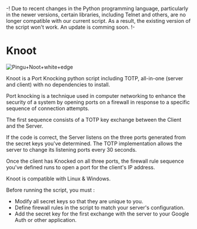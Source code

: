 -! Due to recent changes in the Python programming language, particularly in the newer versions, certain libraries, including Telnet and others, are no longer compatible with our current script. As a result, the existing version of the script won't work. An update is comming soon. !-

# Knoot
![Pingu+Noot+white+edge](https://github.com/Wisp404/Knoot/assets/107390816/735d82b4-8747-4b19-8da7-485968bee244)


Knoot is a Port Knocking python script including TOTP, all-in-one (server and client) with no dependencies to install.

Port knocking is a technique used in computer networking to enhance the security of a system by opening ports on a firewall in response to a specific sequence of connection attempts.

The first sequence consists of a TOTP key exchange between the Client and the Server. 

If the code is correct, the Server listens on the three ports generated from the secret keys you've determined. 
The TOTP implementation allows the server to change its listening ports every 30 seconds. 

Once the client has Knocked on all three ports, the firewall rule sequence you've defined runs to open a port for the client's IP address.

Knoot is compatible with Linux & Windows.

Before running the script, you must :
- Modify all secret keys so that they are unique to you.
- Define firewall rules in the script to match your server's configuration.
- Add the secret key for the first exchange with the server to your Google Auth or other application.
  
